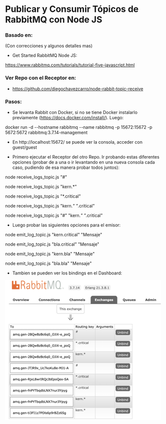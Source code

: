 # Publicar y Consumir Tópicos de RabbitMQ con Node JS

### Basado en:

(Con correcciones y algunos detalles mas)

* Get Started RabbitMQ Node JS:

https://www.rabbitmq.com/tutorials/tutorial-five-javascript.html


### Ver Repo con el Receptor en:

* https://github.com/diegochavezcarro/node-rabbit-topic-receive 

### Pasos:

* Se levanta Rabbit con Docker, si no se tiene Docker instalarlo previamente (https://docs.docker.com/install/). Luego:

docker run -d --hostname rabbitmq --name rabbitmq -p 15672:15672 -p 5672:5672 rabbitmq:3.7.14-management

* En http://localhost:15672/ se puede ver la consola, acceder con guest/guest

* Primero ejecutar el Receptor del otro Repo. Ir probando estas diferentes opciones (probar de a una o ir levantando en una nueva consola cada caso, pudiendo de esa manera probar todos juntos):

node receive_logs_topic.js "#"

node receive_logs_topic.js "kern.*"

node receive_logs_topic.js "*.critical"

node receive_logs_topic.js "kern.*" "*.critical" 

node receive_logs_topic.js "#" "kern.*" "*.critical" 

* Luego probar las siguientes opciones para el emisor:

node emit_log_topic.js "kern.critical" "Mensaje"

node emit_log_topic.js "bla.critical" "Mensaje"

node emit_log_topic.js "kern.bla" "Mensaje"

node emit_log_topic.js "bla.bla" "Mensaje"

* Tambien se pueden ver los bindings en el Dashboard:

![Dashboard](Console1.png)
